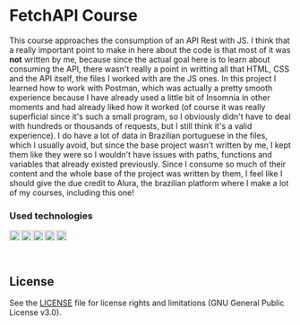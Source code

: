 # FetchAPI Course

This course approaches the consumption of an API Rest with JS. I think that a really important point to make in here about the code is that most of it was **not** written by me, because since the actual goal here is to learn about consuming the API, there wasn't really a point in writting all that HTML, CSS and the API itself, the files I worked with are the JS ones.
In this project I learned how to work with Postman, which was actually a pretty smooth experience because I have already used a little bit of Insomnia in other moments and had already liked how it worked (of course it was really superficial since it's such a small program, so I obviously didn't have to deal with hundreds or thousands of requests, but I still think it's a valid experience).
I do have a lot of data in Brazilian portuguese in the files, which I usually avoid, but since the base project wasn't written by me, I kept them like they were so I wouldn't have issues with paths, functions and variables that already existed previously.
Since I consume so much of their content and the whole base of the project was written by them, I feel like I should give the due credit to Alura, the brazilian platform where I make a lot of my courses, including this one!

### Used technologies

[<img alt="Javascript" width="18px" src="https://upload.wikimedia.org/wikipedia/commons/thumb/9/99/Unofficial_JavaScript_logo_2.svg/200px-Unofficial_JavaScript_logo_2.svg.png" />](https://developer.mozilla.org/en-US/docs/Web/JavaScript)
[<img align="left" alt="Nodejs" width="18px" src="https://nodejs.org/static/images/favicons/favicon.ico" />](https://nodejs.org)
[<img align="left" alt="Postman" width="18px" src="https://www.postman.com/favicon-32x32.png?v=13d51aa1bbfaacb557bf41b85783e441" />](https://postman.com)
[<img align="left" alt="HTML" width="18px" src="https://upload.wikimedia.org/wikipedia/commons/thumb/6/61/HTML5_logo_and_wordmark.svg/512px-HTML5_logo_and_wordmark.svg.png" />](https://developer.mozilla.org/en-US/docs/Web/HTML)
[<img align="left" alt="CSS" width="18px" src="https://upload.wikimedia.org/wikipedia/commons/thumb/d/d5/CSS3_logo_and_wordmark.svg/363px-CSS3_logo_and_wordmark.svg.png" />](https://developer.mozilla.org/en-US/docs/Web/CSS)



<br>

## License

See the [LICENSE](https://github.com/ArantesJoao/courses/blob/master/LICENSE) file for license rights and limitations (GNU General Public License v3.0).
